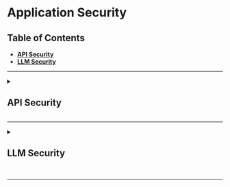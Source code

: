 # Application Security

## Table of Contents
- <b>[API Security](#api-security)</b>
- <b>[LLM Security](#llm-security)</b>

---
<details>
  <summary> <h2>API Security</h2> </summary>

### Key Concepts
- [3 Pillars of API Security](#3-pillars-of-api-security)
- [Securing API Servers](#securing-api-servers)
- [PCI-DSS Compliance](#pci-dss-compliance)
- [OWASP API Top 10](#owasp-api-top-10)

<br>

### 3 Pillars of API Security

<details>
  <summary> <b>Governance: Developing Secure APIs</b> </summary>
  
  <ul>
    <li><b>Benefits: </b>Establish consistency, Set expectations, Establishing standard processes, Enforcing security</li>
    <li><b>Awareness: </b>Know your APIs (e.g., infrastructure), Know your data (e.g., access), Know your risks</li>
    <ul>
      <li>Get Full Inventory of APIs: Purpose, Owner, Documentation</li>
      <li>Standardize & Enforce API Deployment Process: Ensure APIs are deployed after proper validation and approval, Enforce governance via Gateway & Marketplace</li>
      <li>Mandate API Documentation: Ensure APIs are consistent and reusable, Define documentation requirements</li>
      <li>Create API Development Standards: Style guides, Authentication requirements, Versioning, PII tracking</li>
      <li>Threat Modeling: 
        <ul>
          <li>Identify: APIs, Business flows, Data, Access Paths</li>
          <li>Assess: Vulnerabilities, Logic flaws, Access controls, 3rd party risk</li>
          <li>Probability: Examine likelihood of attack</li>
          <li>Impact: Understand Damage, Loss, Consequences of attack</li>
          <li>Mitigation: Develop a plan to address the risk</li>
        </ul>
      </li>
    </ul>
    <li><b>Policy: </b>Engineering process (e.g., dev & deploy), API documentation, Style guides</li>
    <ul>
      <li>Design Guides: Promote Governance, Consistency</li>
        <ul>
          <li>Authentication: type (basic, token, certificate), how to implement</li>
          <li>Authorization: Who has access to what, Enforcement policies</li>
          <li>Naming Conventions: URIs as nouns, Methods as verbs, Pluralization, Hierarchy, Case, Language, No jargon/abbreviations</li>
          <li>Error Codes: Status codes, Reference ID, Human readable messages</li>
          <li>Versioning: When to implement vs. not, Version types</li>
          <li>Units, Formats, Standards: Date/time formats, Timezones</li>
        </ul>
    </ul>
  </ul>
</details>

<details>
  <summary> <b>Testing: Ensuring APIs are Free from Flaws</b> </summary>

<ul>
  <li><b>API-First Testing: </b> Evaluate the API layer independent from the Web/Mobile App layer.</li>
  <li><b>API Pentesting Regiment:</b> Reconnaissance, Scanning, Endpoint Analysis, Authentication, Authorization, Assets Management, Injection, Mass Assignment, Rate-Limiting</li>
  <li><b>PenTesting Categories:</li>
    <ul>
      <li>API Security: Unsecure Endpoints, Authentication exploits, Enumeration, DOS & Rate-limiting, Missing TLS/SSL issues, Fuzzing/Injection, Fuzzing/Input validation, Server-side resource forgery, Server properties leaks</li>
      <li>Data Security: Access Control, Excessive/Sensitive data exposure, PII/PHI/PCI-DSS data, File/Directory exposure, Encryption At-Rest, Data exfiltration</li>
      <li>Business Logic: Cross-account access, API function abuse, Role-based access control, Pen-testing</li>
    </ul>
</ul>

</details>

<details>
  <summary> <b>Monitoring: Discovering Threats in Production</b> </summary>

<ul>
  <li><b>Runtime Protection: </b>Policy enforcement, Authentication, Traffic filtering</li>
  <li><b>Threat Detection: </b>Fraudulent traffic, Distributed attacks, Incident response </li>
  <li><b>Control Validation: </b>Verify API controls, Uncover anomalies</li>
  <li><b>Monitoring Approaches:</b>
    <ul>
      <li>Proactive (Blocking): API Gateway, Web App Firewall</li>
      <li>Reactive (Alerting): Logging, SIEM, Runtime API Threat Management</li>
    </ul>
  </li>
  <li><b>API Discovery:</b>
    <ul>
      <li>Monitoring can aid API inventory efforts: Identify API endpoints in use, Discover undocumented/unknown APIs</li>
      <li>Comprehensive discovery requires more resources: API Gateway, WAP, Code repository, Application testing, Crawling</li>
      <li>Reliance on traffic-based discovery misses: Internal API traffic unseen by traffic analysis tool, Pre-prod APIs, Unexercised endpoints</li>
    </ul>
  </li>
  <li><b>Limitations of Monitoring:</b>
    <ul>
      <li>Difficult to get full visibility: Requires sensors at every network segment</li>
      <li>High false-positive rate on threat detection: Live traffic contains limited context</li>
      <li>SaaS-based monitoring requres data share with 3rd parties: Increased privacy concern, bandwidth requirements</li>
      <li>Traffic-blocking solutions (e.g., firewalls) add latency</li>
    </ul>
  </li>
</ul>

</details>

<br>

### Securing API Servers 

 <details>
  <summary> <b>⚔️ CORS (Cross-Origin Resource Sharing)</b> </summary>
   
  <ul>
    <li>CORS is an HTTP-header based mechanism that allows a server to indicate any origins (domain, scheme, or port) other than its own from which a browser should permit loading resources. CORS defines what responses are allowed (e.g., POST, GET, DELETE), and from where (e.g., UI), using Origins, Credentials, Methods, and Headers. The CORS mechanism supports secure cross-origin requests and data transfers between browsers and web servers. </li>
    <li>The Cross Origin Site Policy header governs whether content can be mixed between locations.</li>
    <li>Why use CORS?
      <ul>
        <li>You have an API or web server with assets you want to protect (e.g., user data, intellectual property, branding).</li>
        <li>You don't want anyone to impersonate you.</li>
      </ul>
    </li>
    <li>CORS Response Headers:
      <ul>
        <li>Access-Control-Allow-Origin</li>
        <li>Access-Control-Allow-Credentials</li>
        <li>Access-Control-Expose-Headers</li>
        <li>Access-Control-Max-Age</li>
        <li>Access-Control-Allow-Methods</li>
        <li>Access-Control-Allow-Headers</li>
      </ul>
    </li>
  </ul>
  
 </details>

 <details>
  <summary> <b>🛑 Error Disclosure</b> </summary>
   
  <ul>
    <li>Handling errors is necessary, however it is important to review the error messaging to ensure you are not giving away information that could make it easier to attack your system. Ideally you want to have a set of error messages for developers to debug the system that is separate from what the end customers see. Design error handling with operational mindset of "how can this be used maliciously."</li>
    <li>Types of Generic Error Messages:</li>
    <ul>
      <li>"Something Went Wrong" (e.g., messages: [{type: "ERROR", key: "", value: "Check the email id."}])</li>
      <li>Brand Approach: "404 + Image" Error for anything you cannot access, whether or not it actually exists. In this way, the end user is not given more information than is necessary (i.e., "unauthorized").</li>
    </ul>
    <li>Error Handling Best Practices:</li>
    <ul>
      <li>Do's: Error early, Log the error, Include useful information for developers in the error, Display something specifically crafted for users in the error</li>
      <li>Don'ts: Bypass erros, Expose developer information to customers</li>
    </ul>
  </ul>
  
</details>

 <details>
  <summary> <b>💦 Server Information Leak</b> </summary>
   
  <ul>
    <li>A server information leak is anything that advertises the technology stack to external parties. Typically this advertisement is in the headers, as web servers advertise in headers by default, as well as appliances, caching, and cloud providers.</li>
    <li>Header Analysis:</li>
    <ul>
      <li>Use a client to access the API (nothing cached).</li>
      <li>Headers will be returned in a client or programming language.</li>
      <li>Look for Server, X-Powered-By, X-Version.</li>
    </ul>
  </ul>
  
</details>
 
 <details>
  <summary> <b>🍪 Insecure Cookies</b> </summary>
   
  <ul>
    <li>Insecure cookies are cookies stored without restrictive security settings, as well as including unecessary information within the cookie. Because cookies are cumulative, it will keep as much information sent from the server in an additive manner.</li>
    <li>Cookie Decoding: Find interesting keys/fields, Sort data types (e.g., Unique ID string, Numeric ID, Booleans, Encoded data), Decoding data (e.g., Delimiters, Base64 decode)</li>
    <li>Cookie Issues:</li>
    <ul>
      <li>Cookie forgine/Fuzzing (Trusting cookie data)</li>
      <li>Data harvesting, different site (http only + no domains)</li>
      <li>Data harvesting via XSS (http only)</li>
      <li>Data harvesting in-transit (secure flag)</li>
    </ul>
    <li>Solutions:</li>
    <ul>
      <li>Treat cookies as untrusted user data.</li>
      <li>Be restrictive on what data is stored in cookies.</li>
      <li>Analyze cookies from an offensive mindset.</li>
      <li>Add timeout on cookies.</li>
      <li>Add HTTP Only flag to prevent JS from other sites reading the cookies.</li>
      <li>Set a secure flag so that the cookie can't be read in-transit.</li>
    </ul>
  </ul>
  
</details>

 <details>
  <summary> <b>🛤️ Path Traversal</b> </summary>
   
  <ul>
    <li>Path traversal is anything that allows an attacker access to unintented paths on a server (e.g., /etc/passwd). This includes directory traversal and direct file access/reference.</li>
    <li>Common Painpoints: Dynamic file-includes which introduce runtime vulnerabilities, Loose Spec "str", Input data validation, Server config (e.g., Directory listings, Allowed include paths)</li>
    <li>Solutions:</li>
    <ul>
      <li>Input Sanitization: Specify what is allowed (ENUM, Array, List). Don't try to filter out bad.  Harden specs (e.g., max string length).</li>
      <li>Disable server directory listings.</li>
      <li>Don't store anything sensitive at web root (e.g., env configs, readme's, .git, .rsa).</li>
      <li>Hardening server configurations. Put web root on a separate drive from system.</li>
      <li>Remove variables from paths in source code.</li>
      <li>When in doubt, return ERROR.</li>
      <li>Defensive coding.</li>
    </ul>
  </ul>
  
</details>

 <details>
  <summary> <b>⏲️ Rate-Limiting</b> </summary>
   
  <ul>
    <li>Rate-limiting involves setting limitations on inbound requests to ensure service availability and reliability, as well as budgetary restrictions.</li>
    <li>Solutions:</li>
    <ul>
      <li>Set RateLimit Headers: RateLimit-Limit: 10, RateLimit-Remaining: 1, RateLimit-Reset: 7.</li>
      <li>HTTP Status: 429 (too many requests)</li>
      <li>Scope: User, Origin, Global, Resource, Endpoint</li>
      <li>Server-Side Throttling</li>
      <li>Limiting in Layers: Gateway/Network Appliance, Service, Server, Endpoint, User, Client Signature, Quota, Logic</li>
    </ul>
    <li>Additional Tips:</li>
    <ul>
      <li>Avoid using relational SQL operations to manage throttling.</li>
      <li>Avoid using disk operations.</li>
      <li>Include IP with User.</li>
      <li>Use cache where appropriate (e.g., same query). Example throttle solution: memcache-style (key = user, value = scope, TTL, time frame of throttle). Example cache solution: memcache/key-value store (key = query hash, value = result, TTL = short time window).</li>
    </ul>
  </ul>
  
</details>

<br>

### PCI-DSS Compliance 

<p align='center'><img src='https://github.com/kariemoorman/learn-cybersecurity/blob/main/images/pci-dss_requirements.png' alt='pci' /></p>

<details>
  <summary>2.2.7 Admin Console Access</summary>
  <br>
  <p>"[A]ll non console administrative access is encrypted using strong cryptography." </p>
  <p>Encrypted admin console access is required, not just for browser based UIs, but also for application programming interfaces or APIs.</p> 

  <p align='center'><img src='https://github.com/kariemoorman/learn-cybersecurity/blob/main/images/pci_2-2-7.png' alt='pci-277' /></p>

</details>

<details>
  <summary>6.0 Secure Software & Apps</summary>
  <br>
  <p>Apply Software Lifecycle (SLC) Processes and secure coding techniques in order to avoid software vulnerabilities. Create a culture of security by understanding application risks, writing more secure code, testing for vulnerabilities, and fixing issues ahead of production (i.e., shift left).</p>

  <p align='center'><img src='https://github.com/kariemoorman/learn-cybersecurity/blob/main/images/pci_6-0.png' alt='pci-60' /></p>
  
</details>


<details>
  <summary>6.2.1 Secure SW Development</summary>
  <br>
  <p></p>
  <p align='center'><img src='https://github.com/kariemoorman/learn-cybersecurity/blob/main/images/pci_6-2-1.png' alt='pci-621' /></p>
  
</details>


<details>
  <summary>6.2.2 Annual Developer Training</summary>
  <br>
  <p>Train developers to be security aware, incorporate robust automated testing into development lifecycle, and uphold security best practices. For API development, API developers must receive training on API security risks and best practices for avoiding vulnerabilities and exposures.</p>
  <p align='center'><img src='https://github.com/kariemoorman/learn-cybersecurity/blob/main/images/pci_6-2-2.png' alt='pci-622' /></p>

</details>



<details>
  <summary>6.2.3 Software Code Review</summary>
  <br>
  <p></p>
  <p align='center'><img src='https://github.com/kariemoorman/learn-cybersecurity/blob/main/images/pci_6-2-3.png' alt='pci-623' /></p>

</details>



<details>
  <summary>6.2.4 Prevent Common Vulnerabilities</summary>

  <br>
  <p></p>
  <p align='center'><img src='https://github.com/kariemoorman/learn-cybersecurity/blob/main/images/pci_6-2-4.png' alt='pci-624' /></p>

</details>

<details>
  <summary>6.3.1 Vulnerability Management</summary>

  <br>
  <p></p>
  <p align='center'><img src='https://github.com/kariemoorman/learn-cybersecurity/blob/main/images/pci_6-3-1.png' alt='pci-631' /></p>

</details>

<details>
  <summary>6.3.2 Software Inventory</summary>

  <br>
  <p></p>
  <p align='center'><img src='https://github.com/kariemoorman/learn-cybersecurity/blob/main/images/pci_6-3-2.png' alt='pci-632' /></p>

</details>

<details>
  <summary>6.4.1-2 Attack Protection</summary>

  <br>
  <p></p>
  <p align='center'><img src='https://github.com/kariemoorman/learn-cybersecurity/blob/main/images/pci_6-4.png' alt='pci-64' /></p>

</details>

<details>
  <summary>7.0 Strong Access Control</summary>

  <br>
  <p></p>
  <p align='center'><img src='https://github.com/kariemoorman/learn-cybersecurity/blob/main/images/pci_7-0.png' alt='pci-70' /></p>

</details> 

<details>
  <summary>10.0 Logging & Monitoring</summary>

  <br>
  <p></p>
  <p align='center'><img src='https://github.com/kariemoorman/learn-cybersecurity/blob/main/images/pci_10.png' alt='pci-10' /></p>

</details>

<details>
  <summary>11.0 Security Testing</summary>

  <br>
  <p></p>
  <p align='center'><img src='https://github.com/kariemoorman/learn-cybersecurity/blob/main/images/pci_11.png' alt='pci-11' /></p>

</details>

<br>

### [OWASP API Top 10](https://owasp.org/API-Security/editions/2023/en/0x11-t10/)

<table>
  <tr>
    <th>Number</th>
    <th>Name</th>
    <th>Description</th>
    <th>Risk Exposure</th>
    <th>Example</th>
    <th>Prevention</th>
  </tr>
  <tr>
    <td align='center' valign='top'>API1</td>
    <td valign='top'>BOLA: Broken Object-Level Authorization</td>
    <td valign='top'>Authorization issue; manipulation of API to access data/objects belonging to other users. Most damaging, and most difficult to detect in one's own applications.</td>
    <td valign='top'>Can lead to data loss, disclosure, data manipulation.</td>
    <td valign='top'><ul><li>Attacker authenticates as User A, then retrieves data on User B.</li></ul></td>
    <td valign='top'><ul><li>Define data access policies and implement associated controls.</li><li>Enforce data access controls at application logic layer.</li><li>Implement automated testing to find BOLA flaws.</li></ul></td>
  </tr>
  <tr>
    <td align='center' valign='top'>API2</td>
    <td valign='top'>Broken Authentication</td>
    <td valign='top'>Weak/poor authentication creates application vulnerability: missing security controls, poorly impelemented controls.</td>
    <td valign='top'>Account Takeover, Data Theft, Unauthorized Transactions</td>
    <td valign='top'><ul><li>Weak password requirements.</li><li>Credential stuffing: brute force ID/PW.</li><li>No captcha/rate limiting/lockout.</li><li>Non-validation of token expiration.</li><li>Insecure password storage.</li></ul></td>
    <td valign='top'><ul><li>Define authentication policies and standards; follow best practices</li><li>Implement continuous testing.</li></ul></td>
  </tr>
  <tr>
    <td align='center' valign='top'>API3</td>
    <td valign='top'>Broken Object Property Level Authorization</td>
    <td valign='top'>Exploitation of API endpoints via reading/modifying object values. "Mass Assignment": ability to update account objects, and "Excessive Data Exposure": unnecessarily revealing sensitive data.</td>
    <td valign='top'>Revealing protected user data.</td>
    <td valign='top'><ul><li>User is able to set "account-type=premium".</li><li>User search endpoint returns excessive, unnecessary details (e.g., PII data).</li></ul></td>
    <td valign='top'><ul><li>Ensure user can only access legitimate, permitted fields.</li><li>Return only minimum amount of data required for the task-specific use case.</li></ul></td>
  </tr>
  <tr>
    <td align='center' valign='top'>API4</td>
    <td valign='top'>Unrestricted Resource Consumption</td>
    <td valign='top'>Abuse of APIs due to high volumes of API calls, large requests, etc. (formerly "lack of resources and rate limiting").</td>
    <td valign='top'>Denial of Service (DOS), Performance impact, Mass data harvesting, Mass data loss</td>
    <td valign='top'><ul><li>Missing/inadequate rate controls to throttle or meter request volume per user account and per client.</li><li>Execution timeouts.</li><li>Max memory allocation.</li><li>Max number of files, upload size.</li><li>Excessive operations in single request.</li><li>Excessive records returned in single request.</li></ul></td>
    <td valign='top'><ul><li>Implement traffic controls.</li><li>Test effectiveness of controls.</li></ul></td>
  </tr>
  <tr>
    <td align='center' valign='top'>API5</td>
    <td valign='top'>Broken Function-level Authorization</td>
    <td valign='top'>Abuse of API functionality to improperly modify objects (e.g., CREATE, UPDATE, DELETE). Often involves replacing passive methods (e.g., GET) with active (PUT, DELETE).</td>
    <td valign='top'>Can lead to privilege escalation, Can be exploited to modify account details</td>
    <td valign='top'><ul><li>Modify parameters: "role=admin".</li><li>Delete an invoice.</li><li>Set account balance to $0.</li><li>Set GPA to 4.0.</li></ul></td>
    <td valign='top'><ul><li>Identify functions that expose high sensitivity capability and develop controls to limit access.</li><li>Implement continuous release testing to ensure proper behavior.</li></ul></td>
  </tr>
  <tr>
    <td align='center' valign='top'>API6</td>
    <td valign='top'>Unrestricted Access to Sensitive Business Flows</td>
    <td valign='top'>Typically a result of application logic flaw. Abuse of a legitimate business workflow through excessive, automated use. Rate limiting, captchas not always effective against fraudulent traffic. Rapid IP rotation, clearing cookies and other, distributed attacks make detection difficult.</td>
    <td valign='top'>Loss of critical business activity</td>
    <td valign='top'><ul><li>Mass, automated ticket purchasing.</li><li>High volume referral bonuses.</li></ul></td>
    <td valign='top'><ul><li>Identify critical business workflows.</li><li>Implement fraudulent traffic detection and control.</li><li>Setup and automate testing of control mechanisms.</li></ul></td>
  </tr>
  <tr>
    <td align='center' valign='top'>API7</td>
    <td valign='top'>Server-Side Request Forgery</td>
    <td valign='top'>Exploiting URL inputs to make a request to a malicious, 3rd party server.</td>
    <td valign='top'>Potential data leaks, SSRF creates a channel for malicious requests, data access or other fraudulent activity.</td>
    <td valign='top'><ul><li>Local file injection.</li><li>Malware downloaded from malicious site.</li><li>User submits (e.g., http://localhost/api/user-data).</li></ul></td>
    <td valign='top'><ul><li>Validate and sanitize ALL user-supplied information, including URL parameters.</li><li>Ensure communication permitted with trusted resources only.</li><li>Test URL validation effectiveness (e.g., fuzzing).</li></ul></td>
  </tr>
  <tr>
    <td align='center' valign='top'>API8</td>
    <td valign='top'>Security Misconfiguration</td>
    <td valign='top'>Encompasses a lack of hardening to unnecessary services.</td>
    <td valign='top'>Misconfigurations can expose sensitive user data, Potential for full server compromise (e.g., Log4J)</td>
    <td valign='top'><ul><li>Lack of security hardening.</li><li>Improperly configured permissions.</li><li>Missing security patches.</li><li>Unncessary features enabled.</li><li>Missing TLS.</li><li>CORS policy missing/improperly set.</li></ul></td>
    <td valign='top'><ul><li>Implement hardening procedures.</li><li>Routinely review configurations.</li><li>Implement automated, continuous security testing.</li></ul></td>
  </tr>
  <tr>
    <td align='center' valign='top'>API9</td>
    <td valign='top'>Improper Inventory Management</td>
    <td valign='top'>Unauthorized API access via old, unused API version, or thorugh trusted 3rd parties.</td>
    <td valign='top'>Data/account theft via unretired APIs, Exposure to sensitive data via improperly secured 3rd party APIs</td>
    <td valign='top'><ul><li>Old versions of APIs.</li><li>Unpatched endpoints.</li><li>Endpoints with weaker security.</li><li>Outdated documentation.</li><li>Unnecessarily exposed endpoints.</li><li>API access via 3rd party.</li></ul></td>
    <td valign='top'><ul><li>Deploy/manage all APIs in Gateway.</li><li>Define rules for versioning and retirement.</li><li>Periodically audit 3rd party access.</li></ul></td>
  </tr>
  <tr>
    <td align='center' valign='top'>API10</td>
    <td valign='top'>Unsafe Consumption of APIs</td>
    <td valign='top'>Exposures that occur via use of 3rd party APIs, which are generally trusted. However, 3rd parties can be exploited and used to attack all downstream APIs that rely on them.</td>
    <td valign='top'>Data theft, breach, account takeover</td>
    <td valign='top'><ul><li>Attacker inserts malicious address data to validation site used by Client.</li><li>Client fails too validate data and gets exploited.</li></ul></td>
    <td valign='top'><ul><li>Validate data returned by 3rd party APIs.</li><li>Evaluate security controls of 3rd party APIs.</li><li>Encrypt all API communications.</li><li>Maintain approved list of known locations integration APIs may be redirected, and routinely validate this list.</li></ul></td>
  </tr>
</table>

</details>

</details>

---

<details>
  <summary> <h2>LLM Security</h2> </summary>

### Key Concepts

- [OWASP LLM Top 10](#owasp-llm-top-10)

<br>

### [OWASP LLM Top 10](https://genai.owasp.org/llm-top-10/)

<table>
  <tr>
    <th>Number</th>
    <th>Name</th>
    <th>Description</th>
    <th>Risk Exposure</th>
    <th>Example</th>
    <th>Prevention</th>
  </tr>
  <tr>
    <td valign='top'>LLM01</td>
    <td valign='top'>Prompt Injection</td>
    <td valign='top'>Prompt Injection Vulnerability occurs when an attacker manipulates a large language model (LLM) through crafted inputs, causing the LLM to unknowingly execute the attacker’s intentions. This can be done directly by “jailbreaking” the system prompt or indirectly through manipulated external inputs, potentially leading to data exfiltration, social engineering, and other issues. 
      <br> - Direct Prompt Injections, also known as “jailbreaking”, occur when a malicious user overwrites or reveals the underlying system prompt. This may allow attackers to exploit backend systems by interacting with insecure functions and data stores accessible through the LLM. 
      <br> - Indirect Prompt Injections occur when an LLM accepts input from external sources that can be controlled by an attacker, such as websites or files. The attacker may embed a prompt injection in the external content hijacking the conversation context. This would cause LLM output steering to become less stable, allowing the attacker to either manipulate the user or additional systems that the LLM can access. Additionally, indirect prompt injections do not need to be human-visible/readable, as long as the text is parsed by the LLM.</td>
    <td valign='top'>- Bypassing LLM safeguards. <br> - Leaking sensitive information, unauthorized plugin use, social engineering. <br>- Influencing critical decision-making processes under the guise of normal operation.</td>
    <td valign='top'>
      - A malicious user crafts a direct prompt injection to the LLM, which instructs it to ignore the application creator’s system prompts and instead execute a prompt that returns private, dangerous, or otherwise undesirable information. 
      <br>- A user employs an LLM to summarize a webpage containing an indirect prompt injection. This then causes the LLM to solicit sensitive information from the user and perform exfiltration via JavaScript or Markdown. 
      <br> - A user enables a plugin linked to an e-commerce site. A rogue instruction embedded on a visited website exploits this plugin, leading to unauthorized purchases. 
      <br> - A rogue instruction and content embedded on a visited website exploits other plugins to scam users. 
      <br> - A malicious user uploads a resume containing an indirect prompt injection. The document contains a prompt injection with instructions to make the LLM inform users that this document is excellent eg. an excellent candidate for a job role. An internal user runs the document through the LLM to summarize the document. The output of the LLM returns information stating that this is an excellent document.</td>
    <td valign='top'>
      - Enforce privilege control on LLM access to backend systems (least privilege). Provide the LLM with its own API tokens for extensible functionality, such as plugins, data access, and function-level permissions. 
      <br> - Add a human in the loop for extended functionality (e.g., performing privileged operations, such as sending or deleting emails). This reduces the opportunity for indirect prompt injections that can lead to unauthorized actions on behalf of a user without their knowledge or consent. 
      <br> - Segregate external content from user prompts. Denote where untrusted content is being used to limit their influence on user prompts. 
      <br> - Establish (zero) trust boundaries between the LLM, external sources, and extensible functionality (e.g., plugins or downstream functions). Treat the LLM as an untrusted user and maintain final user control on decision-making processes. Highlight potentially untrustworthy responses visually to the user. 
      <br> - Manually monitor LLM input and output to check that it is as expected. This aids in detecting and addressing weaknesses.</td>
  </tr>
  <tr>
    <td valign='top'>LLM02</td>
    <td valign='top'>Insecure Output Handling</td>
    <td valign='top'>Insecure Output Handling refers to insufficient validation, sanitization, and handling of the outputs generated by large language models before they are passed downstream to other components and systems. Since LLM-generated content can be controlled by prompt input, this behavior is similar to providing users indirect access to additional functionality.</td>
    <td valign='top'>
      - XSS, CSRF, SSRF, Privilege Escalation, RCE
    </td>
    <td valign='top'>
      - LLM output is entered directly into a system shell or similar function such as exec or eval, resulting in remote code execution.
      <br> - JavaScript or Markdown is generated by the LLM and returned to a user. The code is then interpreted by the browser, resulting in XSS.
    </td>
    <td valign='top'>
      - Treat the model as any other user, adopting a zero-trust approach, and apply proper input validation on responses coming from the model to backend functions. 
      <br> - Follow the OWASP ASVS (Application Security Verification Standard) guidelines to ensure effective input validation and sanitization. 
      <br> - Encode model output back to users to mitigate undesired code execution by JavaScript or Markdown. </td>
  </tr>
  <tr>
    <td valign='top'>LLM03</td>
    <td valign='top'>Training Data Poisoning</td>
    <td valign='top'></td>
    <td valign='top'>- Impacts the model’s ability to output correct predictions, and can result in model collapse.</td>
    <td valign='top'>
      - A malicious actor, or a competitor brand intentionally creates inaccurate or malicious documents which are targeted at a model’s pre-training, fine-tuning data or embeddings (e.g., Split-View Data Poisoning Attacks, Frontrunning Poisoning Attacks).
      <br> - A malicious actor performs direct injection of falsified, biased or harmful content into the training processes of a model which is returned in subsequent outputs.
      <br> - An unsuspecting user is indirectly injecting sensitive or proprietary data into the training processes of a model which is returned in subsequent outputs.
      <br> - A model is trained using data which has not been verified by its source, origin or content in any of the training stage examples which can lead to erroneous results if the data is tainted or incorrect.
    </td>
    <td valign='top'>
      - Verify the supply chain of the training data, especially when sourced externally as well as maintaining attestations via the “ML-BOM” (Machine Learning Bill of Materials) methodology as well as verifying model cards.
      <br> - Verify the correct legitimacy of targeted data sources and data contained obtained during both the pre-training, fine-tuning and embedding stages.
      <br> - Verify your use-case for the LLM and the application it will integrate to. Craft different models via separate training data or fine-tuning for different use-cases to create a more granular and accurate generative AI output as per it’s defined use-case.
      <br> - Ensure sufficient sandboxing through network controls are present to prevent the model from scraping unintended data sources which could hinder the machine learning output.
      <br> - Use strict vetting or input filters for specific training data or categories of data sources to control volume of falsified data. Data sanitization, with techniques such as statistical outlier detection and anomaly detection methods to detect and remove adversarial data from potentially being fed into the fine-tuning process.
      <br> - Adversarial robustness techniques such as federated learning and constraints to minimize the effect of outliers or adversarial training to be vigorous against worst-case perturbations of the training data.
      <br> - Testing and Detection, by measuring the loss during the training stage and analyzing trained models to detect signs of a poisoning attack by analyzing model behavior on specific test inputs.
    </td>
  </tr>
  <tr>
    <td valign='top'>LLM04</td>
    <td valign='top'>Model Denial of Service</td>
    <td valign='top'>Model Denial of Service occurs when an attacker interacts with an LLM in a method that consumes an exceptionally high amount of resources, which results in a decline in the quality of service for them and other users, as well as potentially incurring high resource costs. This includes scenarios in which an attacker interfers with or manipulates the context window of an LLM.</td>
    <td valign='top'>- Increase in service latency and downtime (SLA interruption). </td>
    <td valign='top'>
      - Posing queries that lead to recurring resource usage through high-volume generation of tasks in a queue, e.g., with LangChain or AutoGPT.
     <br> - Sending queries that are unusually resource-consuming, perhaps because they use unusual orthography or sequences.
     <br> - Continuous input overflow: An attacker sends a stream of input to the LLM that exceeds its context window, causing the model to consume excessive computational resources.
     <br> - Repetitive long inputs: The attacker repeatedly sends long inputs to the LLM, each exceeding the context window.
     <br> - Recursive context expansion: The attacker constructs input that triggers recursive context expansion, forcing the LLM to repeatedly expand and process the context window.
     <br> - Variable-length input flood: The attacker floods the LLM with a large volume of variable-length inputs, where each input is carefully crafted to just reach the limit of the context window. This technique aims to exploit any inefficiencies in processing variable-length inputs, straining the LLM and potentially causing it to become unresponsive.
    </td>
    <td valign='top'>
      - Implement input validation and sanitization to ensure user input adheres to defined limits and filters out any malicious content.
     <br> - Cap resource use per request or step, so that requests involving complex parts execute more slowly.
     <br> - Enforce API rate limits to restrict the number of requests an individual user or IP address can make within a specific timeframe.
     <br> - Limit the number of queued actions and the number of total actions in a system reacting to LLM responses.
     <br> - Continuously monitor the resource utilization of the LLM to identify abnormal spikes or patterns that may indicate a DoS attack.
     <br> - Set strict input limits based on the LLMs context window to prevent overload and resource exhaustion.
     <br> - Promote awareness among developers about potential DoS vulnerabilities in LLMs and provide guidelines for secure LLM implementation.
    </td>
  </tr>
  <tr>
    <td valign='top'>LLM05</td>
    <td valign='top'>Supply Chain Vulnerabilities</td>
    <td valign='top'>Supply Chain Vulnerabilities in LLMs refer to potential weaknesses or threats that can arise from the complex network of entities involved in the development, deployment, and maintenance of Large Language Models (LLMs).</td>
    <td valign='top'>
      - Model bias, security breaches (e.g., Data Exfiltration), and complete system failures.</td>
    <td valign='top'>
     - Traditional third-party package vulnerabilities, including outdated or deprecated components.
     <br> - Using a vulnerable pre-trained model for fine-tuning.
     <br> - Use of poisoned crowd-sourced data for training.
     <br> - Using outdated or deprecated models that are no longer maintained leads to security issues.
     <br> - Unclear T&Cs and data privacy policies of the model operators lead to the application’s sensitive data being used for model training and subsequent sensitive information exposure. This may also apply to risks from using copyrighted material by the model supplier.
     </td>
    <td valign='top'>
      - Vet data sources and suppliers carefully, including T&Cs and their privacy policies, only using trusted suppliers. Ensure adequate and independently-audited security is in place and that model operator policies align with your data protection policies, i.e., your data is not used for training their models; similarly, seek assurances and legal mitigations against using copyrighted material from model maintainers.
      <br> - Only use reputable plug-ins and ensure they have been tested for your application requirements.
      <br> - Implement vulnerability scanning, management, and patching components. 
      <br> - Maintain an up-to-date inventory of components using a Software Bill of Materials (SBOM) to ensure you have an up-to-date, accurate, and signed inventory preventing tampering with deployed packages. SBOMs can be used to detect and alert for new, zero-day vulnerabilities quickly.
      <br> - Use MLOps best practices and platforms offering secure model repositories with data, model, and experiment tracking.
      <br> - Use model and code signing when using external models and suppliers.
      <br> - Anomaly detection and adversarial robustness tests on supplied models and data.
      <br> - Implement sufficient monitoring to cover component and environment vulnerabilities scanning, use of unauthorized plugins, and out-of-date components, including the model and its artifacts.
      <br> - Implement a patching policy to mitigate vulnerable or outdated components. Ensure that the application relies on a maintained version of APIs and the underlying model.
      <br> - Regularly review and audit supplier Security and Access.
    </td>
  </tr>
  <tr>
    <td valign='top'>LLM06</td>
    <td valign='top'>Sensitive Information Disclosure</td>
    <td valign='top'>LLM applications have the potential to reveal sensitive information, proprietary algorithms, or other confidential details through their output.</td>
    <td valign='top'>- Unauthorized access to sensitive data, intellectual property, privacy violations, and other security breaches.</td>
    <td valign='top'>
      - Incomplete or improper filtering of sensitive information in the LLM responses.
      <br> - Overfitting or memorization of sensitive data in the LLM training process.
      <br> - Unintended disclosure of confidential information due to LLM misinterpretation, lack of data scrubbing methods or errors.
    </td>
    <td valign='top'>
      - Integrate adequate data sanitization and scrubbing techniques to prevent user data from entering the training model data.
      <br> - Implement robust input validation and sanitization methods to identify and filter out potential malicious inputs to prevent the model from being poisoned.
      <br> - When fine-tunning, apply the rule of least privilege and do not train the model on information that the highest-privileged user can access which may be displayed to a lower-privileged user. Limit access to external data sources (orchestration of data at runtime). Apply strict access control methods to external data sources and a rigorous approach to maintaining a secure supply chain.     
    </td>
  </tr>
  <tr>
    <td valign='top'>LLM07</td>
    <td valign='top'>Insecure Plugin Design</td>
    <td valign='top'></td>
    <td valign='top'></td>
    <td valign='top'></td>
    <td valign='top'></td>
  </tr>
  <tr>
    <td valign='top'>LLM08</td>
    <td valign='top'>Excessive Agency</td>
    <td valign='top'></td>
    <td valign='top'></td>
    <td valign='top'></td>
    <td valign='top'></td>
  </tr>
  <tr>
    <td valign='top'>LLM09</td>
    <td valign='top'>Overreliance</td>
    <td valign='top'></td>
    <td valign='top'></td>
    <td valign='top'></td>
    <td valign='top'></td>
  </tr>
  <tr>
    <td valign='top'>LLM10</td>
    <td valign='top'>Model Theft</td>
    <td valign='top'></td>
    <td valign='top'></td>
    <td valign='top'></td>
    <td valign='top'></td>
  </tr>
</table>

</details>

<br>

---
